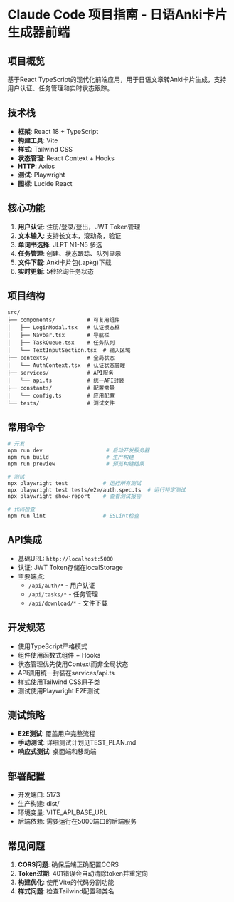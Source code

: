 # Claude Code 项目指南 - 日语Anki卡片生成器前端

## 项目概览
基于React TypeScript的现代化前端应用，用于日语文章转Anki卡片生成，支持用户认证、任务管理和实时状态跟踪。

## 技术栈
- **框架**: React 18 + TypeScript
- **构建工具**: Vite
- **样式**: Tailwind CSS
- **状态管理**: React Context + Hooks
- **HTTP**: Axios
- **测试**: Playwright
- **图标**: Lucide React

## 核心功能
1. **用户认证**: 注册/登录/登出，JWT Token管理
2. **文本输入**: 支持长文本，滚动条，验证
3. **单词书选择**: JLPT N1-N5 多选
4. **任务管理**: 创建、状态跟踪、队列显示
5. **文件下载**: Anki卡片包(.apkg)下载
6. **实时更新**: 5秒轮询任务状态

## 项目结构
```
src/
├── components/          # 可复用组件
│   ├── LoginModal.tsx   # 认证模态框
│   ├── Navbar.tsx       # 导航栏
│   ├── TaskQueue.tsx    # 任务队列
│   └── TextInputSection.tsx  # 输入区域
├── contexts/            # 全局状态
│   └── AuthContext.tsx  # 认证状态管理
├── services/            # API服务
│   └── api.ts           # 统一API封装
├── constants/           # 配置常量
│   └── config.ts        # 应用配置
└── tests/               # 测试文件
```

## 常用命令
```bash
# 开发
npm run dev                    # 启动开发服务器
npm run build                  # 生产构建
npm run preview                # 预览构建结果

# 测试
npx playwright test           # 运行所有测试
npx playwright test tests/e2e/auth.spec.ts  # 运行特定测试
npx playwright show-report    # 查看测试报告

# 代码检查
npm run lint                  # ESLint检查
```

## API集成
- 基础URL: `http://localhost:5000`
- 认证: JWT Token存储在localStorage
- 主要端点:
  - `/api/auth/*` - 用户认证
  - `/api/tasks/*` - 任务管理
  - `/api/download/*` - 文件下载

## 开发规范
- 使用TypeScript严格模式
- 组件使用函数式组件 + Hooks
- 状态管理优先使用Context而非全局状态
- API调用统一封装在services/api.ts
- 样式使用Tailwind CSS原子类
- 测试使用Playwright E2E测试

## 测试策略
- **E2E测试**: 覆盖用户完整流程
- **手动测试**: 详细测试计划见TEST_PLAN.md
- **响应式测试**: 桌面端和移动端

## 部署配置
- 开发端口: 5173
- 生产构建: dist/
- 环境变量: VITE_API_BASE_URL
- 后端依赖: 需要运行在5000端口的后端服务

## 常见问题
1. **CORS问题**: 确保后端正确配置CORS
2. **Token过期**: 401错误会自动清除token并重定向
3. **构建优化**: 使用Vite的代码分割功能
4. **样式问题**: 检查Tailwind配置和类名